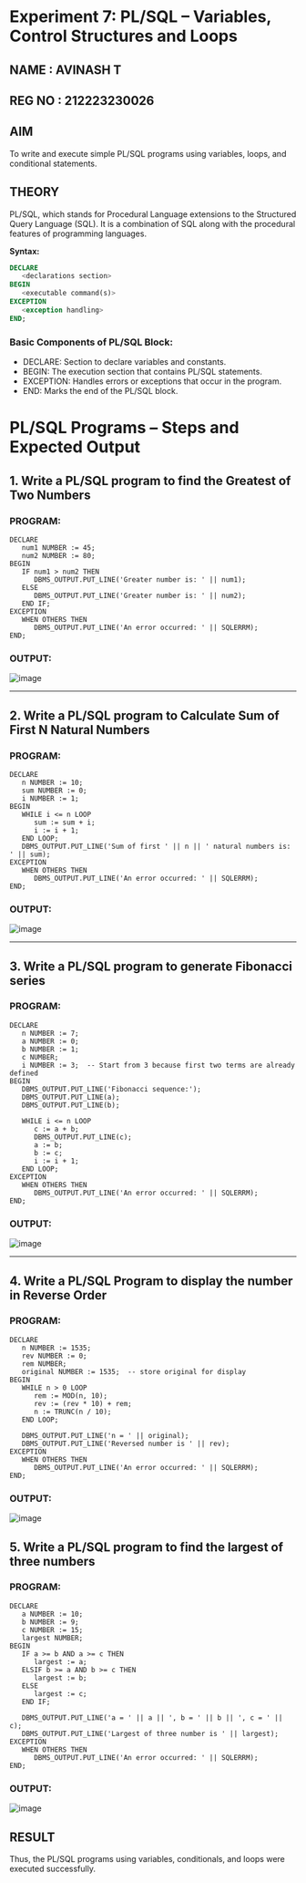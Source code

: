 # Experiment 7: PL/SQL – Variables, Control Structures and Loops
## NAME : AVINASH T
## REG NO : 212223230026
## AIM
To write and execute simple PL/SQL programs using variables, loops, and conditional statements.


## THEORY

PL/SQL, which stands for Procedural Language extensions to the Structured Query Language (SQL). It is a combination of SQL along with the procedural features of programming languages.

**Syntax:**
```sql
DECLARE 
   <declarations section> 
BEGIN 
   <executable command(s)>
EXCEPTION 
   <exception handling> 
END;
```

### Basic Components of PL/SQL Block:
- DECLARE: Section to declare variables and constants.
- BEGIN: The execution section that contains PL/SQL statements.
- EXCEPTION: Handles errors or exceptions that occur in the program.
- END: Marks the end of the PL/SQL block.

# PL/SQL Programs – Steps and Expected Output

## 1. Write a PL/SQL program to find the Greatest of Two Numbers

### PROGRAM:

```
DECLARE
   num1 NUMBER := 45;
   num2 NUMBER := 80;
BEGIN
   IF num1 > num2 THEN
      DBMS_OUTPUT.PUT_LINE('Greater number is: ' || num1);
   ELSE
      DBMS_OUTPUT.PUT_LINE('Greater number is: ' || num2);
   END IF;
EXCEPTION
   WHEN OTHERS THEN
      DBMS_OUTPUT.PUT_LINE('An error occurred: ' || SQLERRM);
END;
```

### OUTPUT:
![image](https://github.com/user-attachments/assets/7e07de12-dc5e-4649-9c27-3f109530b0f6)

---

## 2. Write a PL/SQL program to Calculate Sum of First N Natural Numbers

### PROGRAM:
```
DECLARE
   n NUMBER := 10;
   sum NUMBER := 0;
   i NUMBER := 1;
BEGIN
   WHILE i <= n LOOP
      sum := sum + i;
      i := i + 1;
   END LOOP;
   DBMS_OUTPUT.PUT_LINE('Sum of first ' || n || ' natural numbers is: ' || sum);
EXCEPTION
   WHEN OTHERS THEN
      DBMS_OUTPUT.PUT_LINE('An error occurred: ' || SQLERRM);
END;
```

### OUTPUT:
![image](https://github.com/user-attachments/assets/becfa364-73a1-4236-b38e-611eadcf9850)

---

## 3. Write a PL/SQL program to generate Fibonacci series

### PROGRAM:
```
DECLARE
   n NUMBER := 7;
   a NUMBER := 0;
   b NUMBER := 1;
   c NUMBER;
   i NUMBER := 3;  -- Start from 3 because first two terms are already defined
BEGIN
   DBMS_OUTPUT.PUT_LINE('Fibonacci sequence:');
   DBMS_OUTPUT.PUT_LINE(a);
   DBMS_OUTPUT.PUT_LINE(b);

   WHILE i <= n LOOP
      c := a + b;
      DBMS_OUTPUT.PUT_LINE(c);
      a := b;
      b := c;
      i := i + 1;
   END LOOP;
EXCEPTION
   WHEN OTHERS THEN
      DBMS_OUTPUT.PUT_LINE('An error occurred: ' || SQLERRM);
END;
```

### OUTPUT:
![image](https://github.com/user-attachments/assets/59ac90d5-238b-493e-8c67-6e03fc552aaf)

---

## 4. Write a PL/SQL Program to display the number in Reverse Order

### PROGRAM:
```
DECLARE
   n NUMBER := 1535;
   rev NUMBER := 0;
   rem NUMBER;
   original NUMBER := 1535;  -- store original for display
BEGIN
   WHILE n > 0 LOOP
      rem := MOD(n, 10);
      rev := (rev * 10) + rem;
      n := TRUNC(n / 10);
   END LOOP;

   DBMS_OUTPUT.PUT_LINE('n = ' || original);
   DBMS_OUTPUT.PUT_LINE('Reversed number is ' || rev);
EXCEPTION
   WHEN OTHERS THEN
      DBMS_OUTPUT.PUT_LINE('An error occurred: ' || SQLERRM);
END;
```

### OUTPUT:
![image](https://github.com/user-attachments/assets/e689b2ae-dba3-4819-956b-084db04f9525)


## 5. Write a PL/SQL program to find the largest of three numbers

### PROGRAM:
```
DECLARE
   a NUMBER := 10;
   b NUMBER := 9;
   c NUMBER := 15;
   largest NUMBER;
BEGIN
   IF a >= b AND a >= c THEN
      largest := a;
   ELSIF b >= a AND b >= c THEN
      largest := b;
   ELSE
      largest := c;
   END IF;

   DBMS_OUTPUT.PUT_LINE('a = ' || a || ', b = ' || b || ', c = ' || c);
   DBMS_OUTPUT.PUT_LINE('Largest of three number is ' || largest);
EXCEPTION
   WHEN OTHERS THEN
      DBMS_OUTPUT.PUT_LINE('An error occurred: ' || SQLERRM);
END;
```

### OUTPUT:
![image](https://github.com/user-attachments/assets/2c249a89-8cec-457e-b012-ece612ab7717)

## RESULT
Thus, the PL/SQL programs using variables, conditionals, and loops were executed successfully.
